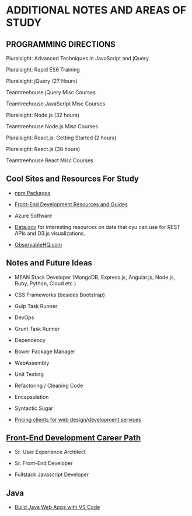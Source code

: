 # **ADDITIONAL NOTES AND AREAS OF STUDY**

## **PROGRAMMING DIRECTIONS**

Pluralsight: Advanced Techniques in JavaScript and jQuery

Pluralsight: Rapid ES6 Training

Pluralsight: jQuery (27 Hours)

Teamtreehouse jQuery Misc Courses

Teamtreehouse JavaScript Misc Courses

Pluralsight: Node.js (32 hours)

Teamtreehouse Node.js Misc Courses

Pluralsight: React.js: Getting Started (2 hours)

Pluralsight: React.js (38 hours)

Teamtreehouse React Misc Courses

## **Cool Sites and Resources For Study**

- [npm Packages](https://colorlib.com/wp/npm-packages-node-js/)

- [Front-End Development Resources and Guides](https://gist.github.com/dypsilon/5819504)

- Azure Software

- [Data.gov](https://www.data.gov/developers/apis) for interesting resources on data that oyu can use for REST APIs and D3.js visualizations.

- [ObservableHQ.com](https://beta.observablehq.com/collection/introduction)

## **Notes and Future Ideas**

- MEAN Stack Developer (MongoDB, Express.js, Angular.js, Node.js, Ruby, Python, Cloud etc.)

- CSS Frameworks (besides Bootstrap)

- Gulp Task Runner

- DevOps

- Grunt Task Runner

- Dependency

- Bower Package Manager

- WebAssembly

- Unit Testing

- Refactoring / Cleaning Code

- Encapsulation

- Syntactic Sugar

- [Pricing clients for web design/development services](https://studywebdevelopment.com/how-to-charge-for-a-website.html)

## **[Front-End Development Career Path](https://coggle.it/diagram/52e97f8c5a143de239005d1b/t/web-development/56212c4e4c505e0045c0d3bda59b77e5977c2c9bd40f3fd0b451bdcf8da4aa52)**

- Sr. User Experience Architect

- Sr. Front-End Developer

- Fullstack Javascript Developer

## **Java**

- [Build Java Web Apps with VS Code](https://code.visualstudio.com/docs/java/java-tutorial)
